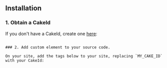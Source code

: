 
## Installation

### 1. Obtain a CakeId

If you don't have a CakeId, create one [here](https://www.datacakes.ai/): 
```

### 2. Add custom element to your source code.

On your site, add the tags below to your site, replacing `MY_CAKE_ID` with your CakeId:
```
<cubie-widget cakeId="MY_CAKE_ID"></cubie-widget>
<script src="https://widget-ten-rosy.vercel.app/widget.js"></script>
```
